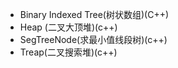 + Binary Indexed Tree(树状数组)(C++)
+ Heap (二叉大顶堆)(c++)
+ SegTreeNode(求最小值线段树)(c++)
+ Treap(二叉搜索堆)(c++)